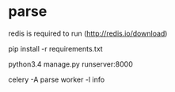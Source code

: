 # parse
redis is required to run (http://redis.io/download)

pip install -r requirements.txt

python3.4 manage.py runserver:8000

celery -A parse worker -l info
